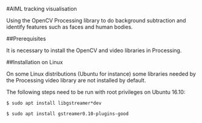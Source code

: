 #AIML tracking visualisation

Using the OpenCV Processing library to do background subtraction and identify features such as faces and human bodies.

##Prerequisites

It is necessary to install the OpenCV and video libraries in Processing.

##Installation on Linux

On some Linux distributions (Ubuntu for instance) some libraries needed by the Processing video library are not installed by default.

The following steps need to be run with root privileges on Ubuntu 16.10:

```
$ sudo apt install libgstreamer*dev

$ sudo apt install gstreamer0.10-plugins-good
```

